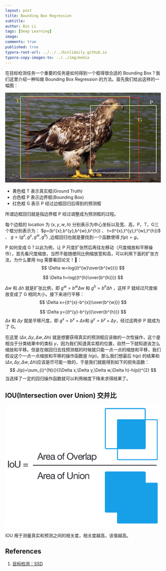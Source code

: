 ```yaml
---
layout: post
title: Bounding Box Regression
subtitle:
author: Bin Li
tags: [Deep Learning]
image: 
comments: true
published: true
typora-root-url: ../../../binlidaily.github.io
typora-copy-images-to: ../../img/media
---
```


在目标检测任务一个重要的任务是如何得到一个框得很合适的 Bounding Box？我们这里介绍一种叫做 Bounding Box Regression 的方法。首先我们给出这样的一幅图：

![image-20190318212853845](/img/media/image-20190318212853845.png)

* 黄色框 T 表示真实框(Ground Truth)
* 白色框 P 表示边界框(Bounding Box)
* 红色框 G 表示 P 经过边框回归后得到的预测框

所谓边框回归就是指边界框 P 经过调整成为预测框的过程。

每个边框的 location 为 $(x, y , w, h)$ 分别表示为中心坐标以及宽、高，P，T，G三个框分别表示为： $p=(b^{x},b^{y},b^{w},b^{h}) $、$ t=(t^{x},t^{y},t^{w},t^{h})$ 、 $g=(g^{x},g^{y},g^{w},g^{h})$ ,边框回归也就是要找到一个函数使得 $f(p)=g$。

P 如何变成 G？以此为例，让 P 尺度扩张然后再往左移动（尺度缩放和平移操作），首先看尺度缩放，当然不能随便同比例缩放宽和高，可以利用下面的扩张方法，为什么要用 log 需要看回论文！🤔：
$$
\Delta w=log({t^{w}\over{b^{w}}})
$$

$$
\Delta h=log({t^{h}\over{b^{h}}})
$$


$\Delta w$ 和 $\Delta h$ 就是扩张比例，即 $g^{w}=b^{w}\Delta w$ 和 $g^{h}=b^{h}\Delta h$ ，这样 P 就经过尺度缩放变成了 G 相同大小。接下来进行平移：
$$
\Delta x={(t^{x}-b^{x})\over{b^{w}}}
$$

$$
\Delta y={(t^{y}-b^{y})\over{b^{h}}}
$$
$\Delta x​$ 和 $\Delta y​$  就是平移尺度，即 $g^{x}=b^{x}+\Delta x​$ 和 $g^{y}=b^{y}+\Delta y​$ ，经过这两步 P 就成为了 G。

在这里 $(\Delta x,\Delta y,\Delta w,\Delta h)$ 就是想要获得真实的预测框应该做的一次性操作，这个是相当于分类结果中的类标 $y$，因为我们知道真实框的位置，自然一下就知道该怎么缩放和平移。但是在做回归去找预测框的时候就只能一点一点的缩放和平移，我们假设这个一点一点缩放和平移的操作函数是 $h(p)$，那么我们想最后 $h(p)$ 的结果和 $(\Delta x,\Delta y,\Delta w,\Delta h)​$ 应该是尽可能一致的，于是我们就能得到如下的损失函数：
$$
J(p)=\sum_{i}^{N}{}((\Delta x,\Delta y,\Delta w,\Delta h)-h(p))^{2}
$$
当选择了一定的回归操作函数就可以利用梯度下降来求得结果了。

## IOU(Intersection over Union) 交并比

![n1AZj](/img/media/n1AZj.png)

IOU 用于测量真实和预测之间的相关度，相关度越高，该值越高。

## References

1. [目标检测：SSD](https://zhuanlan.zhihu.com/p/42159963)
